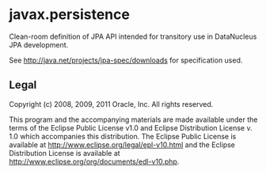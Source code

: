 javax.persistence
=================

Clean-room definition of JPA API intended for transitory use in DataNucleus JPA development.

See http://java.net/projects/jpa-spec/downloads for specification used.


Legal
-----
Copyright (c) 2008, 2009, 2011 Oracle, Inc. All rights reserved.

This program and the accompanying materials are made available under the
terms of the Eclipse Public License v1.0 and Eclipse Distribution License v. 1.0
which accompanies this distribution.  The Eclipse Public License is available
at http://www.eclipse.org/legal/epl-v10.html and the Eclipse Distribution License
is available at http://www.eclipse.org/org/documents/edl-v10.php.
